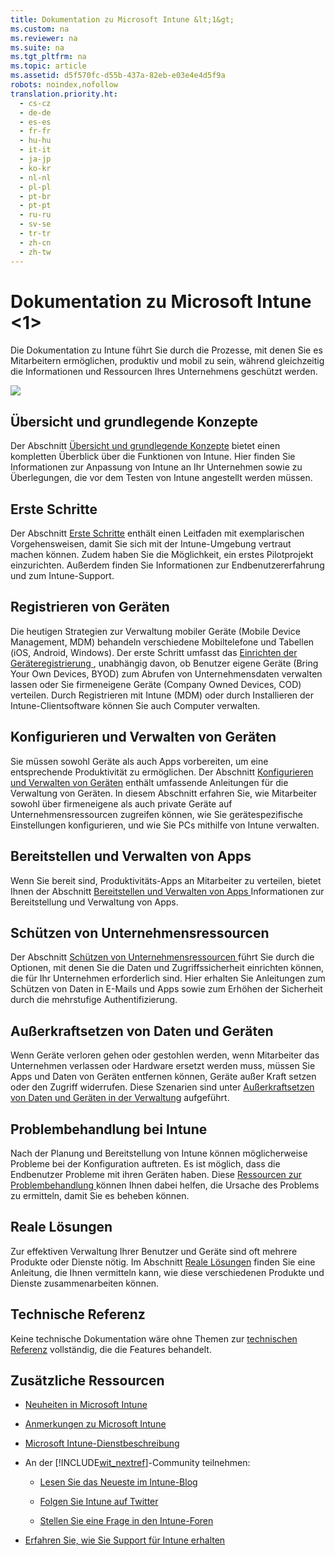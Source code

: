 ```yaml
---
title: Dokumentation zu Microsoft Intune &lt;1&gt;
ms.custom: na
ms.reviewer: na
ms.suite: na
ms.tgt_pltfrm: na
ms.topic: article
ms.assetid: d5f570fc-d55b-437a-82eb-e03e4e4d5f9a
robots: noindex,nofollow
translation.priority.ht: 
  - cs-cz
  - de-de
  - es-es
  - fr-fr
  - hu-hu
  - it-it
  - ja-jp
  - ko-kr
  - nl-nl
  - pl-pl
  - pt-br
  - pt-pt
  - ru-ru
  - sv-se
  - tr-tr
  - zh-cn
  - zh-tw
---
```

# Dokumentation zu Microsoft Intune &lt;1&gt;
Die Dokumentation zu Intune führt Sie durch die Prozesse, mit denen Sie es Mitarbeitern ermöglichen, produktiv und mobil zu sein, während gleichzeitig die Informationen und Ressourcen Ihres Unternehmens geschützt werden.

![](../Image/WIT_Nav1.png)

## Übersicht und grundlegende Konzepte
Der Abschnitt [Übersicht und grundlegende Konzepte](https://technet.microsoft.com/library/dn646960(TechNet.10).aspx) bietet einen kompletten Überblick über die Funktionen von Intune. Hier finden Sie Informationen zur Anpassung von Intune an Ihr Unternehmen sowie zu Überlegungen, die vor dem Testen von Intune angestellt werden müssen.

## Erste Schritte
Der Abschnitt [Erste Schritte](https://technet.microsoft.com/library/dn646953(TechNet.10).aspx) enthält einen Leitfaden mit exemplarischen Vorgehensweisen, damit Sie sich mit der Intune-Umgebung vertraut machen können. Zudem haben Sie die Möglichkeit, ein erstes Pilotprojekt einzurichten. Außerdem finden Sie Informationen zur Endbenutzererfahrung und zum Intune-Support.

## Registrieren von Geräten
Die heutigen Strategien zur Verwaltung mobiler Geräte (Mobile Device Management, MDM) behandeln verschiedene Mobiltelefone und Tabellen (iOS, Android, Windows). Der erste Schritt umfasst das [Einrichten der Geräteregistrierung ](https://technet.microsoft.com/library/dn646962(TechNet.10).aspx), unabhängig davon, ob Benutzer eigene Geräte (Bring Your Own Devices, BYOD) zum Abrufen von Unternehmensdaten verwalten lassen oder Sie firmeneigene Geräte (Company Owned Devices, COD) verteilen. Durch Registrieren mit Intune (MDM) oder durch Installieren der Intune-Clientsoftware können Sie auch Computer verwalten.

## Konfigurieren und Verwalten von Geräten
Sie müssen sowohl Geräte als auch Apps vorbereiten, um eine entsprechende Produktivität zu ermöglichen. Der Abschnitt [Konfigurieren und Verwalten von Geräten](https://technet.microsoft.com/library/mt313202(TechNet.10).aspx) enthält umfassende Anleitungen für die Verwaltung von Geräten. In diesem Abschnitt erfahren Sie, wie Mitarbeiter sowohl über firmeneigene als auch private Geräte auf Unternehmensressourcen zugreifen können, wie Sie gerätespezifische Einstellungen konfigurieren, und wie Sie PCs mithilfe von Intune verwalten.

## Bereitstellen und Verwalten von Apps
Wenn Sie bereit sind, Produktivitäts-Apps an Mitarbeiter zu verteilen, bietet Ihnen der Abschnitt [Bereitstellen und Verwalten von Apps ](https://technet.microsoft.com/library/dn646965(TechNet.10).aspx) Informationen zur Bereitstellung und Verwaltung von Apps.

## Schützen von Unternehmensressourcen
Der Abschnitt [Schützen von Unternehmensressourcen ](https://technet.microsoft.com/library/mt313203(TechNet.10).aspx) führt Sie durch die Optionen, mit denen Sie die Daten und Zugriffssicherheit einrichten können, die für Ihr Unternehmen erforderlich sind. Hier erhalten Sie Anleitungen zum Schützen von Daten in E-Mails und Apps sowie zum Erhöhen der Sicherheit durch die mehrstufige Authentifizierung.

## Außerkraftsetzen von Daten und Geräten
Wenn Geräte verloren gehen oder gestohlen werden, wenn Mitarbeiter das Unternehmen verlassen oder Hardware ersetzt werden muss, müssen Sie Apps und Daten von Geräten entfernen können, Geräte außer Kraft setzen oder den Zugriff widerrufen. Diese Szenarien sind unter [Außerkraftsetzen von Daten und Geräten in der Verwaltung](https://technet.microsoft.com/library/mt313204(TechNet.10).aspx) aufgeführt.

## Problembehandlung bei Intune
Nach der Planung und Bereitstellung von Intune können möglicherweise Probleme bei der Konfiguration auftreten. Es ist möglich, dass die Endbenutzer Probleme mit ihren Geräten haben. Diese [Ressourcen zur Problembehandlung ](https://technet.microsoft.com/library/mt345521(TechNet.10).aspx) können Ihnen dabei helfen, die Ursache des Problems zu ermitteln, damit Sie es beheben können.

## Reale Lösungen
Zur effektiven Verwaltung Ihrer Benutzer und Geräte sind oft mehrere Produkte oder Dienste nötig. Im Abschnitt [Reale Lösungen](https://technet.microsoft.com/library/dn864550(TechNet.10).aspx) finden Sie eine Anleitung, die Ihnen vermitteln kann, wie diese verschiedenen Produkte und Dienste zusammenarbeiten können.

## Technische Referenz
Keine technische Dokumentation wäre ohne Themen zur [technischen Referenz](https://technet.microsoft.com/library/mt282239(TechNet.10).aspx) vollständig, die die Features behandelt.

## Zusätzliche Ressourcen

-   [Neuheiten in Microsoft Intune](../Topic/What-s-new-in-Microsoft-Intune.md)

-   [Anmerkungen zu Microsoft Intune](../Topic/Release-notes-for-Microsoft-Intune.md)

-   [Microsoft Intune-Dienstbeschreibung](../Topic/Microsoft-Intune-Service-Description.md)

-   An der [!INCLUDE[wit_nextref](../Token/wit_nextref_md.md)]-Community teilnehmen:

    -   [Lesen Sie das Neueste im Intune-Blog](http://blogs.technet.com/b/microsoftintune/)

    -   [Folgen Sie Intune auf Twitter](https://twitter.com/MSIntune)

    -   [Stellen Sie eine Frage in den Intune-Foren](http://go.microsoft.com/fwlink/?LinkID=232998)

-   [Erfahren Sie, wie Sie Support für Intune erhalten](http://technet.microsoft.com/library/dn646963.aspx#OPEN)

